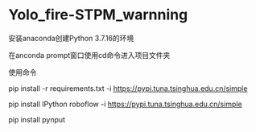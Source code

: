 # Yolo_fire-STPM_warnning

安装anaconda创建Python 3.7.16的环境

在anconda prompt窗口使用cd命令进入项目文件夹

使用命令

pip install -r requirements.txt -i https://pypi.tuna.tsinghua.edu.cn/simple

pip install IPython roboflow -i https://pypi.tuna.tsinghua.edu.cn/simple

pip install pynput
